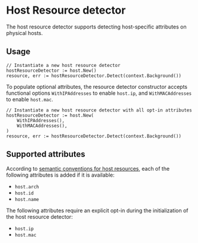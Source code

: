 # Host Resource detector

The host resource detector supports detecting host-specific attributes on physical hosts.

## Usage

```golang
// Instantiate a new host resource detector
hostResourceDetector := host.New()
resource, err := hostResourceDetector.Detect(context.Background())
```

To populate optional attributes, the resource detector constructor accepts functional options `WithIPAddresses` to enable `host.ip`, and `WithMACAddresses` to enable `host.mac`.

```golang
// Instantiate a new host resource detector with all opt-in attributes
hostResourceDetector := host.New(
	WithIPAddresses(),
	WithMACAddresses(),
)
resource, err := hostResourceDetector.Detect(context.Background())
```

## Supported attributes

According to [semantic conventions for host resources](https://opentelemetry.io/docs/specs/semconv/resource/host/), each of the following attributes is added if it is available:

* `host.arch`
* `host.id`
* `host.name`

The following attributes require an explicit opt-in during the initialization of the host resource detector:

* `host.ip`
* `host.mac`
